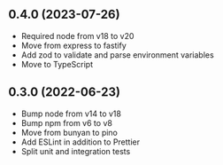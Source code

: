 ## 0.4.0 (2023-07-26)

- Required node from v18 to v20
- Move from express to fastify
- Add zod to validate and parse environment variables
- Move to TypeScript

## 0.3.0 (2022-06-23)

- Bump node from v14 to v18
- Bump npm from v6 to v8
- Move from bunyan to pino
- Add ESLint in addition to Prettier
- Split unit and integration tests

